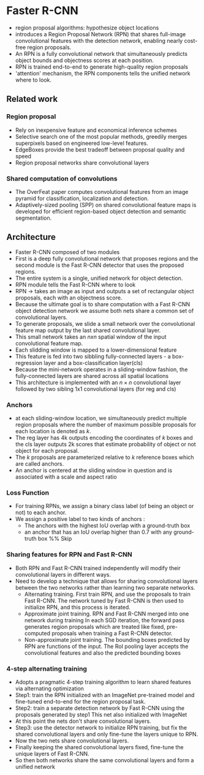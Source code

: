 # Faster R-CNN
- region proposal algorithms: hypothesize object locations
- introduces a Region Proposal Network (RPN) that shares full-image convolutional features with the
detection network, enabling nearly cost-free region proposals.
- An RPN is a fully convolutional network that simultaneously predicts object bounds and objectness scores
at each position.
- RPN is trained end-to-end to generate high-quality region proposals
- 'attention' mechanism, the RPN components tells the unified network where to look.

## Related work
### Region proposal
- Rely on inexpensive feature and economical inference schemes
- Selective search one of the most popular methods, greedily merges
superpixels based on engineered low-level features.
- EdgeBoxes provide the best tradeoff between proposal quality and speed
- Region proposal networks share convolutional layers

### Shared computation of convolutions
- The OverFeat paper computes convolutional features from an image pyramid for classification, localization
and detection.
- Adaptively-sized pooling (SPP) on shared convolutional feature maps is developed for efficient region-based
object detection and semantic segmentation.

## Architecture
- Faster R-CNN composed of two modules
- First is a deep fully convolutional network that proposes regions and the second module is the Fast R-CNN detector
that uses the proposed regions.
- The entire system is a single, unified network for object detection.
- RPN module tells the Fast R-CNN where to look
- RPN -> takes an image as input and outputs a set of rectangular object proposals, each with an objectness score.
- Because the ultimate goal is to share computation with a Fast R-CNN object detection network we assume both nets
share a common set of convolutional layers.
- To generate proposals, we slide a small network over the convolutional feature map output by the last shared
convolutional layer.
- This small network takes an $n x n$ spatial window of the input convolutional feature map.
- Each slidding window is mapped to a lower-dimensional feature
- This feature is fed into two sibbling fully-connected layers - a box-regression layer and a box-classification layer(cls)
- Because the mini-network operates in a sliding-window fashion, the fully-connected layers are shared across all spatial locations
- This architecture is implemented with an $n \times n$ convolutional layer followed by two sibling 1x1 convolutional layers (for reg and cls)

### Anchors
- at each sliding-window location, we simultaneously predict multiple region proposals where the number of maximum possible proposals for each
location is denoted as $k$.
- The reg layer has 4k outputs encoding the coordinates of $k$ boxes and the cls layer outputs 2k scores that estimate probability of object
or not object for each proposal.
- The $k$ proposals are parameterized relative to $k$ reference boxes which are called anchors.
- An anchor is centered at the sliding window in question and is associated with a scale and aspect ratio

### Loss Function
- For training RPNs, we assign a binary class label (of being an object or not) to each anchor.
- We assign a positive label to two kinds of anchors :
    - The anchors with the highest IoU overlap with a ground-truth box
    - an anchor that has an IoU overlap higher than 0.7 with any ground-truth box
%% Skip

### Sharing features for RPN and Fast R-CNN
- Both RPN and Fast R-CNN trained independently will modify their convolutional
layers in different ways.
- Need to develop a technique that allows for sharing convolutional layers between the two networks
rather than learning two separate networks.
    - Alternating training. First train RPN, and use the proposals to train Fast R-CNN.
    The network tuned by Fast R-CNN is then used to initialize RPN, and this process is iterated.
    - Approximate joint training. RPN and Fast R-CNN merged into one network during training
    In each SGD iteration, the forward pass generates region proposals which are treated like fixed,
    pre-computed proposals when training a Fast R-CNN detector.
    - Non-approximate joint training. The bounding boxes predicted by RPN are functions of the input.
    The RoI pooling layer accepts the convolutional features and also the predicted bounding boxes

### 4-step alternating training
- Adopts a pragmatic 4-step training algorithm to learn shared features via alternating optimization
- Step1: train the RPN initialized with an ImageNet pre-trained model and fine-tuned end-to-end for
the region proposal task.
- Step2: train a separate detection network by Fast R-CNN using the proposals generated by step1
This net also initialized with ImageNet
- At this point the nets don't share convolutional layers.
- Step3: use the detector network to initialize RPN training, but fix the shared convolutional layers and only
fine-tune the layers unique to RPN.
- Now the two nets share convolutional layers.
- Finally keeping the shared convolutional layers fixed, fine-tune the unique layers of Fast R-CNN.
- So then both networks share the same convolutional layers and form a unified network


